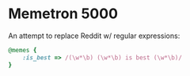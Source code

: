 # Memetron 5000

An attempt to replace Reddit w/ regular expressions:

```ruby
@memes {
	:is_best => /(\w*\b) (\w*\b) is best (\w*\b)/
}
```